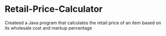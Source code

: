 # Retail-Price-Calculator
Createed a Java program that calculates the retail price of an item based on its wholesale cost and markup percentage
